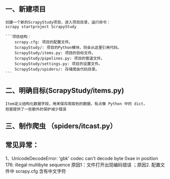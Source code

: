## 一、新建项目
    创建一个新的ScrapyStudy项目，进入项目目录，运行命令：
    scrapy startproject ScrapyStudy
    
    ```项目结构：
        scrapy.cfg: 项目的配置文件。
        ScrapyStudy/: 项目的Python模块，将会从这里引用代码。
        ScrapyStudy/items.py: 项目的目标文件。
        ScrapyStudy/pipelines.py: 项目的管道文件。
        ScrapyStudy/settings.py: 项目的设置文件。
        ScrapyStudy/spiders/: 存储爬虫代码目录。
    ```
## 二、明确目标(ScrapyStudy/items.py)
    Item定义结构化数据字段，用来保存爬取到的数据，有点像 Python 中的 dict，
    但是提供了一些额外的保护减少错误
    
## 三、制作爬虫 （spiders/itcast.py）
    


## 常见异常：
   1、UnicodeDecodeError: 'gbk' codec can't decode byte 0xae in position 176: illegal multibyte sequence
       原因1：文件打开出现编码错误 ；原因2.  配置文件中 scrapy.cfg 含有中文字符